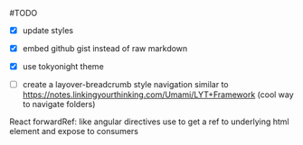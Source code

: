 
#TODO
- [x] update styles
- [x] embed github gist instead of raw markdown
- [x] use tokyonight theme
- [ ] create a layover-breadcrumb style navigation similar to https://notes.linkingyourthinking.com/Umami/LYT+Framework (cool way to navigate folders)


React forwardRef: like angular directives
use to get a ref to underlying html element and expose to
consumers
